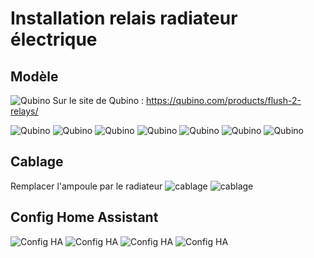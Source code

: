 # Installation relais radiateur électrique

## Modèle
![Qubino](Images/relay_7494.JPG)
Sur le site de Qubino : https://qubino.com/products/flush-2-relays/

![Qubino](Images/relay_7496.PNG)
![Qubino](Images/relay_7497.PNG)
![Qubino](Images/relay_7498.PNG)
![Qubino](Images/relay_7499.PNG)
![Qubino](Images/relay_7500.PNG)
![Qubino](Images/relay_7501.PNG)
![Qubino](Images/relay_7502.PNG)

## Cablage
Remplacer l'ampoule par le radiateur
![cablage](Images/relay_7492.JPG)
![cablage](Images/relay_7493.JPG)

## Config Home Assistant

![Config HA](Images/relay_2022-01-02-16-54-16.png)
![Config HA](Images/relay_HA_2022-01-02-16-59-09.png)
![Config HA](Images/relay_HA_2022-01-02-16-59-18.png)
![Config HA](Images/relay_HA_2022-01-02-17-05-40.png)



